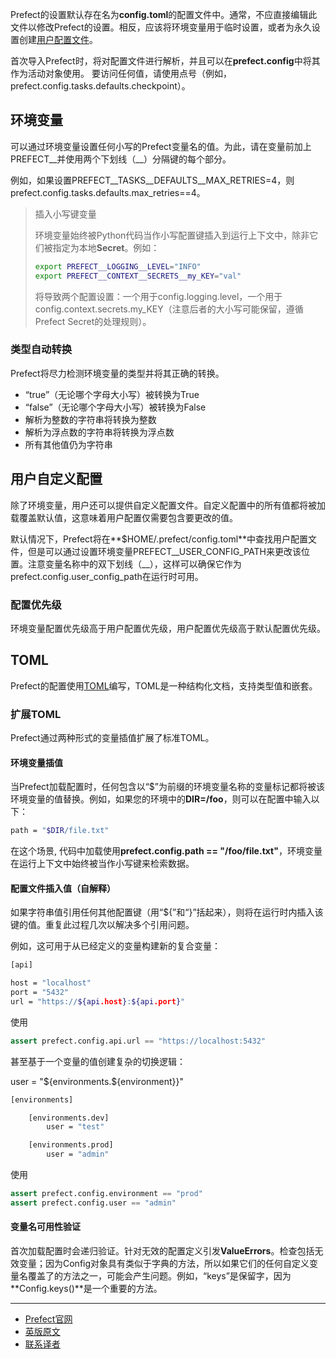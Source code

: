 Prefect的设置默认存在名为**config.toml**的配置文件中。通常，不应直接编辑此文件以修改Prefect的设置。相反，应该将环境变量用于临时设置，或者为永久设置创建[用户配置文件](https://docs.prefect.io/core/concepts/configuration.html#user-configuration)。

首次导入Prefect时，将对配置文件进行解析，并且可以在**prefect.config**中将其作为活动对象使用。 要访问任何值，请使用点号（例如，prefect.config.tasks.defaults.checkpoint）。

## 环境变量

可以通过环境变量设置任何小写的Prefect变量名的值。为此，请在变量前加上PREFECT__并使用两个下划线（__）分隔键的每个部分。

例如，如果设置PREFECT__TASKS__DEFAULTS__MAX_RETRIES=4，则prefect.config.tasks.defaults.max_retries==4。

> 
> 插入小写键变量
> 
> 环境变量始终被Python代码当作小写配置键插入到运行上下文中，除非它们被指定为本地**Secret**。例如：
> 
> ````bash
> export PREFECT__LOGGING__LEVEL="INFO"
> export PREFECT__CONTEXT__SECRETS__my_KEY="val"
> ````
> 
> 将导致两个配置设置：一个用于config.logging.level，一个用于config.context.secrets.my_KEY（注意后者的大小写可能保留，遵循Prefect Secret的处理规则）。
> 

### 类型自动转换

Prefect将尽力检测环境变量的类型并将其正确的转换。

 - “true”（无论哪个字母大小写）被转换为True
 - “false”（无论哪个字母大小写）被转换为False
 - 解析为整数的字符串将转换为整数
 - 解析为浮点数的字符串将转换为浮点数
 - 所有其他值仍为字符串

## 用户自定义配置

除了环境变量，用户还可以提供自定义配置文件。自定义配置中的所有值都将被加载覆盖默认值，这意味着用户配置仅需要包含要更改的值。

默认情况下，Prefect将在**$HOME/.prefect/config.toml**中查找用户配置文件，但是可以通过设置环境变量PREFECT__USER_CONFIG_PATH来更改该位置。注意变量名称中的双下划线（__），这样可以确保它作为prefect.config.user_config_path在运行时可用。

### 配置优先级

环境变量配置优先级高于用户配置优先级，用户配置优先级高于默认配置优先级。

## TOML

Prefect的配置使用[TOML](https://github.com/toml-lang/toml)编写，TOML是一种结构化文档，支持类型值和嵌套。

### 扩展TOML

Prefect通过两种形式的变量插值扩展了标准TOML。

#### 环境变量插值

当Prefect加载配置时，任何包含以“$”为前缀的环境变量名称的变量标记都将被该环境变量的值替换。例如，如果您的环境中的**DIR=/foo**，则可以在配置中输入以下：

````bash
path = "$DIR/file.txt"
````

在这个场景, 代码中加载使用**prefect.config.path == "/foo/file.txt"**，环境变量在运行上下文中始终被当作小写键来检索数据。

#### 配置文件插入值（自解释）

如果字符串值引用任何其他配置键（用“${”和“}”括起来），则将在运行时内插入该键的值。重复此过程几次以解决多个引用问题。

例如，这可用于从已经定义的变量构建新的复合变量：

````bash
[api]

host = "localhost"
port = "5432"
url = "https://${api.host}:${api.port}"
````

使用

````Python
assert prefect.config.api.url == "https://localhost:5432"
````

甚至基于一个变量的值创建复杂的切换逻辑：

user = "${environments.${environment}}"

````bash
[environments]

    [environments.dev]
        user = "test"

    [environments.prod]
        user = "admin"
````

使用

````Python
assert prefect.config.environment == "prod"
assert prefect.config.user == "admin"
````

#### 变量名可用性验证

首次加载配置时会递归验证。针对无效的配置定义引发**ValueErrors**。检查包括无效变量；因为Config对象具有类似于字典的方法，所以如果它们的任何自定义变量名覆盖了的方法之一，可能会产生问题。例如，“keys”是保留字，因为**Config.keys()**是一个重要的方法。

***

- [Prefect官网](https://www.prefect.io/)
- [英版原文](https://docs.prefect.io/core/concepts/configuration.html)
- [联系译者](https://github.com/listen-lavender)
